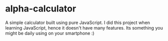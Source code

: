 
# alpha-calculator

A simple calculator built using pure JavaScript.
I did this project when learning JavaScript, hence it doesn't have many features.
Its something you might be daily using on your smartphone :)